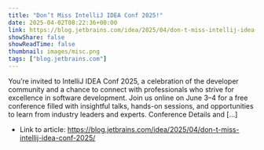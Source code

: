 ```yaml
---
title: "Don’t Miss IntelliJ IDEA Conf 2025!"
date: 2025-04-02T08:22:36+00:00
link: https://blog.jetbrains.com/idea/2025/04/don-t-miss-intellij-idea-conf-2025/
showShare: false
showReadTime: false
thumbnail: images/misc.png
tags: ["blog.jetbrains.com"]
---
```

You’re invited to IntelliJ IDEA Conf 2025, a celebration of the developer community and a chance to connect with professionals who strive for excellence in software development. Join us online on June 3–4 for a free conference filled with insightful talks, hands-on sessions, and opportunities to learn from industry leaders and experts. Conference Details and […]

- Link to article: https://blog.jetbrains.com/idea/2025/04/don-t-miss-intellij-idea-conf-2025/